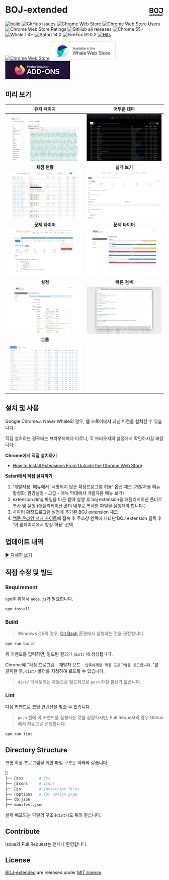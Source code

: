 # BOJ-extended <img align="right" src="icons/icon48.png"/>

[![build](https://github.com/joonas-yoon/boj-extended/actions/workflows/build.yml/badge.svg?branch=release)](https://github.com/joonas-yoon/boj-extended/actions/workflows/build.yml) ![GitHub issues](https://img.shields.io/github/issues-raw/joonas-yoon/boj-extended) [![Chrome Web Store](https://img.shields.io/chrome-web-store/v/mfcaadoifdifdnigjmfbekjbhehibfel)](https://chrome.google.com/webstore/detail/boj-%ED%94%84%EB%A1%9C%ED%95%84-%EB%AC%B8%EC%A0%9C-%EB%B3%B4%EA%B8%B0/mfcaadoifdifdnigjmfbekjbhehibfel) ![Chrome Web Store Users](https://img.shields.io/chrome-web-store/users/mfcaadoifdifdnigjmfbekjbhehibfel?label=users%40chrome) ![Chrome Web Store Ratings](https://img.shields.io/chrome-web-store/stars/mfcaadoifdifdnigjmfbekjbhehibfel) ![GitHub all releases](https://img.shields.io/github/downloads/joonas-yoon/boj-extended/total)
![Chrome 55+](https://img.shields.io/badge/chrome-55%2B-green?logo=googlechrome) ![Whale 1.4+](https://img.shields.io/badge/whale-1.4%2B-green?logo=googlechrome) ![Safari 14.0](https://img.shields.io/badge/safari-14.0+%20partial-orange?logo=safari) ![FireFox 91.0.2](https://img.shields.io/badge/firefox-91.0.2%20partial-orange?logo=firefox) [![Hits](https://hits.seeyoufarm.com/api/count/incr/badge.svg?url=https%3A%2F%2Fgithub.com%2Fjoonas-yoon%2Fboj-extended)](#)

[![Chrome Web Store](https://storage.googleapis.com/chrome-gcs-uploader.appspot.com/image/WlD8wC6g8khYWPJUsQceQkhXSlv1/UV4C4ybeBTsZt43U4xis.png)](https://chrome.google.com/webstore/detail/boj-%ED%94%84%EB%A1%9C%ED%95%84-%EB%AC%B8%EC%A0%9C-%EB%B3%B4%EA%B8%B0/mfcaadoifdifdnigjmfbekjbhehibfel) [![Naver Whale Store](docs/images/whalestore-sm.png)](https://store.whale.naver.com/detail/epdpeloboklojnaelckeihkghcgebhnp) [![FireFox Add-ONS](docs/images/firefox-sm.png)](https://addons.mozilla.org/ko/firefox/addon/boj-extended/)

## 미리 보기

|                    **유저 페이지**                     |                      **어두운 테마**                      |
| :----------------------------------------------------: | :-------------------------------------------------------: |
|   [![User Page](docs/images/screenshot-user.png)][1]   | [![Dark Theme](docs/images/screenshot-theme-dark.png)][2] |
|                     **채점 현황**                      |                       **넓게 보기**                       |
| [![Status Page](docs/images/screenshot-status.png)][3] |   [![Wide Screen](docs/images/screenshot-wide.png)][4]    |
|                    **문제 타이머**                     |                      **문제 타이머**                      |
|    [![Timer](docs/images/screenshot-timer2.png)][5]    |   [![Timer List](docs/images/screenshot-timer.png)][6]    |
|                        **설정**                        |                       **빠른 검색**                       |
|   [![Option](docs/images/screenshot-option.png)][7]    | [![Quick Search](docs/images/screenshot-search.png)][10]  |
|                        **그룹**                        |                                                           |
| [![Groups](docs/images/screenshot-group-list.png)][9]  |                                                           |

## 설치 및 사용

Google Chrome과 Naver Whale의 경우, 웹 스토어에서 최신 버전을 설치할 수 있습니다.

직접 설치하는 경우에는 브라우저마다 다르니, 각 브라우저의 설정에서 확인하시길 바랍니다.

**Chrome에서 직접 설치하기**

- [How to Install Extensions From Outside the Chrome Web Store](https://www.howtogeek.com/120743/how-to-install-extensions-from-outside-the-chrome-web-store/)

**Safari에서 직접 설치하기**

1. '개발자용' 메뉴에서 '서명되지 않은 확장프로그램 허용' 옵션 체크
   (개발자용 메뉴 활성화: 환경설정 - 고급 - 메뉴 막대에서 개발자용 메뉴 보기)
2. extension.dmg 파일을 다운 받아 실행 후 boj extension을 애플리케이션 폴더로 복사 및 실행
   (애플리케이션 폴더 내부로 복사한 파일을 실행해야 합니다.)
3. 사파리 확장프로그램 설정에 추가된 BOJ extension 체크
4. [백준 온라인 저지 사이트](https://www.acmicpc.net)에 접속 후 주소창 왼쪽에 나타난 BOJ extension 클릭 후 '이 웹페이지에서 항상 허용' 선택

## 업데이트 내역

[▶ 자세히 보기](UPDATENOTE.md)

## 직접 수정 및 빌드

### Requirement

`npm`을 위해서 `node.js`가 필요합니다.

```bash
npm install
```

### Build

> Windows OS의 경우, [Git Bash](https://git-scm.com/downloads) 환경에서 실행하는 것을 권장합니다.

```bash
npm run build
```

위 커맨드를 입력하면, 빌드된 결과가 `dist/` 에 생성됩니다.

Chrome에 "확장 프로그램 - 개발자 모드 - `압축해제된 확장 프로그램을 로드합니다.`"를 클릭한 후, `dist/` 폴더를 지정하여 로드할 수 있습니다.

> `dist/` 디렉토리는 자동으로 빌드되므로 `push` 하실 필요가 없습니다.

### Lint

다음 커맨드로 코딩 컨벤션을 맞출 수 있습니다.

> `push` 전에 이 커맨드를 실행하는 것을 권장하지만, Pull Request의 경우 Github에서 자동으로 진행합니다.

```bash
npm run lint
```

## Directory Structure

크롬 확장 프로그램을 위한 파일 구조는 아래와 같습니다.

```bash
📁
├── 📁css       # css
├── 📁icons     # icons
├── 📁js        # javascript files
├── 📁options   # for option page
├── db.json
├── manifest.json
```

실제 배포되는 파일의 구조 (`dist/`)도 위와 같습니다.

## Contribute

Issue와 Pull Request는 언제나 환영합니다.

## License

[BOJ-extended](https://github.com/joonas-yoon/boj-extended/) are released under [MIT license](https://github.com/joonas-yoon/boj-extended/blob/master/LICENSE).

[1]: https://raw.githubusercontent.com/joonas-yoon/boj-extended/main/docs/images/screenshot-user.png
[2]: https://raw.githubusercontent.com/joonas-yoon/boj-extended/main/docs/images/screenshot-theme-dark.png
[3]: https://raw.githubusercontent.com/joonas-yoon/boj-extended/main/docs/images/screenshot-status.png
[4]: https://raw.githubusercontent.com/joonas-yoon/boj-extended/main/docs/images/screenshot-wide.png
[5]: https://raw.githubusercontent.com/joonas-yoon/boj-extended/main/docs/images/screenshot-timer2.png
[6]: https://raw.githubusercontent.com/joonas-yoon/boj-extended/main/docs/images/screenshot-timer.png
[7]: https://raw.githubusercontent.com/joonas-yoon/boj-extended/main/docs/images/screenshot-option.png
[8]: https://raw.githubusercontent.com/joonas-yoon/boj-extended/main/docs/images/screenshot-vs.png
[9]: https://raw.githubusercontent.com/joonas-yoon/boj-extended/main/docs/images/screenshot-group-list.png
[10]: https://raw.githubusercontent.com/joonas-yoon/boj-extended/main/docs/images/screenshot-search.png
